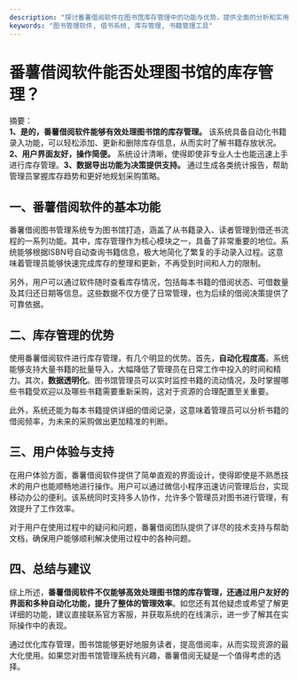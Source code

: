 ```yaml
---
description: "探讨番薯借阅软件在图书馆库存管理中的功能与优势，提供全面的分析和实用建议。"
keywords: "图书管理软件, 借书系统, 库存管理, 书籍管理工具"
---
```

# 番薯借阅软件能否处理图书馆的库存管理？

摘要：  
**1、是的，番薯借阅软件能够有效处理图书馆的库存管理。** 该系统具备自动化书籍录入功能，可以轻松添加、更新和删除库存信息，从而实时了解书籍存放状况。 **2、用户界面友好，操作简便。** 系统设计清晰，使得即使非专业人士也能迅速上手进行库存管理。**3、数据导出功能为决策提供支持。** 通过生成各类统计报告，帮助管理员掌握库存趋势和更好地规划采购策略。

## 一、番薯借阅软件的基本功能

番薯借阅图书管理系统专为图书馆打造，涵盖了从书籍录入、读者管理到借还书流程的一系列功能。其中，库存管理作为核心模块之一，具备了非常重要的地位。系统能够根据ISBN号自动查询书籍信息，极大地简化了繁复的手动录入过程。这意味着管理员能够快速完成库存的整理和更新，不再受到时间和人力的限制。

另外，用户可以通过软件随时查看库存情况，包括每本书籍的借阅状态、可借数量及其归还日期等信息。这些数据不仅方便了日常管理，也为后续的借阅决策提供了可靠依据。

## 二、库存管理的优势

使用番薯借阅软件进行库存管理，有几个明显的优势。首先，**自动化程度高**。系统能够支持大量书籍的批量导入，大幅降低了管理员在日常工作中投入的时间和精力。其次，**数据透明化**。图书馆管理员可以实时监控书籍的流动情况，及时掌握哪些书籍受欢迎以及哪些书籍需要重新采购，这对于资源的合理配置至关重要。

此外，系统还能为每本书籍提供详细的借阅记录，这意味着管理员可以分析书籍的借阅频率，为未来的采购做出更加精准的判断。

## 三、用户体验与支持

在用户体验方面，番薯借阅软件提供了简单直观的界面设计，使得即使是不熟悉技术的用户也能顺畅地进行操作。用户可以通过微信小程序迅速访问管理后台，实现移动办公的便利。该系统同时支持多人协作，允许多个管理员对图书进行管理，有效提升了工作效率。

对于用户在使用过程中的疑问和问题，番薯借阅团队提供了详尽的技术支持与帮助文档，确保用户能够顺利解决使用过程中的各种问题。

## 四、总结与建议

综上所述，**番薯借阅软件不仅能够高效处理图书馆的库存管理，还通过用户友好的界面和多种自动化功能，提升了整体的管理效率**。如您还有其他疑虑或希望了解更详细的功能，建议直接联系官方客服，并获取系统的在线演示，进一步了解其在实际操作中的表现。

通过优化库存管理，图书馆能够更好地服务读者，提高借阅率，从而实现资源的最大化使用。如果您对图书馆管理系统有兴趣，番薯借阅无疑是一个值得考虑的选择。
